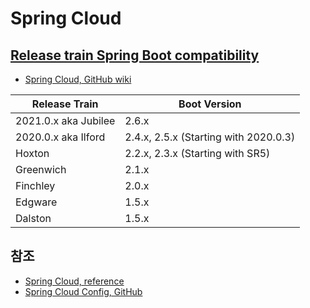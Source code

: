 # Spring Cloud

## [Release train Spring Boot compatibility](https://spring.io/projects/spring-cloud)
- [Spring Cloud, GitHub wiki](https://github.com/spring-cloud/spring-cloud-release/wiki)

| Release Train	       | Boot Version                          |
|----------------------|---------------------------------------|
| 2021.0.x aka Jubilee | 2.6.x                                 |
| 2020.0.x aka Ilford  | 2.4.x, 2.5.x (Starting with 2020.0.3) |
| Hoxton               | 2.2.x, 2.3.x (Starting with SR5)      |
| Greenwich            | 2.1.x                                 |
| Finchley             | 2.0.x                                 |
| Edgware              | 1.5.x                                 |
| Dalston              | 1.5.x                                 |


## 참조
- [Spring Cloud, reference](https://docs.spring.io/spring-cloud/docs/current/reference/html/)
- [Spring Cloud Config, GitHub](https://github.com/spring-cloud/spring-cloud-config)
